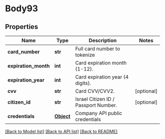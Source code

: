 # Body93

## Properties
Name | Type | Description | Notes
------------ | ------------- | ------------- | -------------
**card_number** | **str** | Full card number to tokenize | 
**expiration_month** | **int** | Card expiration month (1-12). | 
**expiration_year** | **int** | Card expiration year (4 digits). | 
**cvv** | **str** | Card CVV/CVV2. | [optional] 
**citizen_id** | **str** | Israel Citizen ID / Passport Number. | [optional] 
**credentials** | [**Object**](Object.md) | Company API public credentials | 

[[Back to Model list]](../README.md#documentation-for-models) [[Back to API list]](../README.md#documentation-for-api-endpoints) [[Back to README]](../README.md)

